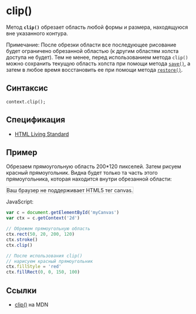 # clip()

Метод **`clip()`** обрезает область любой формы и размера, находящуюся вне указанного контура.

Примечание: После обрезки области все последующее рисование будет ограничено обрезанной областью (к другим областям холста доступа не будет). Тем не менее, перед использованием метода `clip()` можно сохранить текущую область холста при помощи метода [`save()`](<save().md>), а затем в любое время восстановить ее при помощи метода [`restore()`](<restore().md>).

## Синтаксис

```
context.clip();
```

## Спецификация

- [HTML Living Standard](https://html.spec.whatwg.org/multipage/canvas.html#dom-context-2d-clip)

## Пример

Обрезаем прямоугольную область 200\*120 пикселей. Затем рисуем красный прямоугольник. Видна будет только та часть этого прямоугольника, которая находится внутри обрезанной области:

<canvas id="myCanvas" width="300" height="150" style="border:1px solid #d3d3d3;background:#ffffff;">
Ваш браузер не поддерживает HTML5 тег canvas.
</canvas>
<script>
var c=document.getElementById("myCanvas");
var canvOK=1;
try {c.getContext("2d");}
catch (er) {canvOK=0;}
if (canvOK==1){
var c=document.getElementById("myCanvas");
var ctx=c.getContext("2d");
// Clip a rectangular area
ctx.rect(50,20,200,120);
ctx.stroke();
ctx.clip();
// Draw red rectangle after clip()
ctx.fillStyle="red";
ctx.fillRect(0,0,150,100);}
</script>

JavaScript:

```js
var c = document.getElementById('myCanvas')
var ctx = c.getContext('2d')

// Обрежем прямоугольную область
ctx.rect(50, 20, 200, 120)
ctx.stroke()
ctx.clip()

// После использования clip()
// нарисуем красный прямоугольник
ctx.fillStyle = 'red'
ctx.fillRect(0, 0, 150, 100)
```

## Ссылки

- [clip()](https://developer.mozilla.org/ru/docs/Web/API/CanvasRenderingContext2D/clip) на MDN
